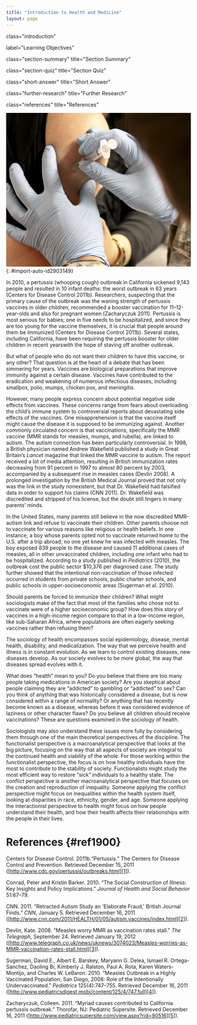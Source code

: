 ```yaml
---
title: "Introduction to Health and Medicine"
layout: page
---
```



<cnx-pi data-type="cnx.flag.introduction"> class="introduction" </cnx-pi>

<cnx-pi data-type="chapter-toc">label="Learning Objectives"</cnx-pi>

<cnx-pi data-type="cnx.eoc">class="section-summary" title="Section Summary"</cnx-pi>

<cnx-pi data-type="cnx.eoc">class="section-quiz" title="Section Quiz"</cnx-pi>

<cnx-pi data-type="cnx.eoc">class="short-answer" title="Short Answer"</cnx-pi>

<cnx-pi data-type="cnx.eoc">class="further-research" title="Further Research"</cnx-pi>

<cnx-pi data-type="cnx.eoc">class="references" title="References"</cnx-pi>

 ![A woman getting a shot in her arm is shown here.](../resources/Figure_19_00_01.jpg "Vaccinations can slow or halt the spread of disease, but some families refuse them. (Photo courtesy of USACE Europe District/flickr)"){: #import-auto-id2903149}

In 2010, a pertussis (whooping cough) outbreak in California sickened 9,143 people and resulted in 10 infant deaths: the worst outbreak in 63 years (Centers for Disease Control 2011b). Researchers, suspecting that the primary cause of the outbreak was the waning strength of pertussis vaccines in older children, recommended a booster vaccination for 11–12-year-olds and also for pregnant women (Zacharyczuk 2011). Pertussis is most serious for babies; one in five needs to be hospitalized, and since they are too young for the vaccine themselves, it is crucial that people around them be immunized (Centers for Disease Control 2011b). Several states, including California, have been requiring the pertussis booster for older children in recent yearswith the hope of staving off another outbreak.

But what of people who do not want their children to have this vaccine, or any other? That question is at the heart of a debate that has been simmering for years. Vaccines are biological preparations that improve immunity against a certain disease. Vaccines have contributed to the eradication and weakening of numerous infectious diseases, including smallpox, polio, mumps, chicken pox, and meningitis.

However, many people express concern about potential negative side effects from vaccines. These concerns range from fears about overloading the child’s immune system to controversial reports about devastating side effects of the vaccines. One misapprehension is that the vaccine itself might cause the disease it is supposed to be immunizing against. Another commonly circulated concern is that vaccinations, specifically the MMR vaccine (MMR stands for measles, mumps, and rubella), are linked to autism. The autism connection has been particularly controversial. In 1998, a British physician named Andrew Wakefield published a study in Great Britain’s *Lancet* magazine that linked the MMR vaccine to autism. The report received a lot of media attention, resulting in British immunization rates decreasing from 91 percent in 1997 to almost 80 percent by 2003, accompanied by a subsequent rise in measles cases (Devlin 2008). A prolonged investigation by the British Medical Journal proved that not only was the link in the study nonexistent, but that Dr. Wakefield had falsified data in order to support his claims (CNN 2011). Dr. Wakefield was discredited and stripped of his license, but the doubt still lingers in many parents’ minds.

In the United States, many parents still believe in the now discredited MMR-autism link and refuse to vaccinate their children. Other parents choose not to vaccinate for various reasons like religious or health beliefs. In one instance, a boy whose parents opted not to vaccinate returned home to the U.S. after a trip abroad; no one yet knew he was infected with measles. The boy exposed 839 people to the disease and caused 11 additional cases of measles, all in other unvaccinated children, including one infant who had to be hospitalized. According to a study published in *Pediatrics* (2010), the outbreak cost the public sector $10,376 per diagnosed case. The study further showed that the intentional non-vaccination of those infected occurred in students from private schools, public charter schools, and public schools in upper-socioeconomic areas (Sugerman et al. 2010).

Should parents be forced to immunize their children? What might sociologists make of the fact that most of the families who chose not to vaccinate were of a higher socioeconomic group? How does this story of vaccines in a high-income region compare to that in a low-income region, like sub-Saharan Africa, where populations are often eagerly seeking vaccines rather than refusing them?

The sociology of health encompasses social epidemiology, disease, mental health, disability, and medicalization. The way that we perceive health and illness is in constant evolution. As we learn to control existing diseases, new diseases develop. As our society evolves to be more global, the way that diseases spread evolves with it.

What does “health” mean to you? Do you believe that there are too many people taking medications in American society? Are you skeptical about people claiming they are “addicted” to gambling or “addicted” to sex? Can you think of anything that was historically considered a disease, but is now considered within a range of normality? Or anything that has recently become known as a disease, whereas before it was considered evidence of laziness or other character flaws? Do you believe all children should receive vaccinations? These are questions examined in the sociology of health.

Sociologists may also understand these issues more fully by considering them through one of the main theoretical perspectives of the discipline. The functionalist perspective is a macroanalytical perspective that looks at the big picture, focusing on the way that all aspects of society are integral to the continued health and viability of the whole. For those working within the functionalist perspective, the focus is on how healthy individuals have the most to contribute to the stability of society. Functionalists might study the most efficient way to restore “sick” individuals to a healthy state. The conflict perspective is another macroanalytical perspective that focuses on the creation and reproduction of inequality. Someone applying the conflict perspective might focus on inequalities within the health system itself, looking at disparities in race, ethnicity, gender, and age. Someone applying the interactionist perspective to health might focus on how people understand their health, and how their health affects their relationships with the people in their lives.

# References   {#ref1900}

Centers for Disease Control. 2011b.“Pertussis.” The Centers for Disease Control and Prevention. Retrieved December 15, 2011 ([http://www.cdc.gov/pertussis/outbreaks.html][1]).

Conrad, Peter and Kristin Barker. 2010. “The Social Construction of Illness: Key Insights and Policy Implications.” *Journal of Health and Social Behavior* 51:67–79.

CNN. 2011. “Retracted Autism Study an \'Elaborate Fraud,\' British Journal Finds.” *CNN*, January 5. Retrieved December 16, 2011 ([http://www.cnn.com/2011/HEALTH/01/05/autism.vaccines/index.html][2]).

Devlin, Kate. 2008. “Measles worry MMR as vaccination rates stall.” *The Telegraph*, September 24. Retrieved January 19, 2012 ([http://www.telegraph.co.uk/news/uknews/3074023/Measles-worries-as-MMR-vaccination-rates-stall.html][3]).

Sugerman, David E., Albert E. Barskey, Maryann G. Delea, Ismael R. Ortega-Sanchez, Daoling Bi, Kimberly J. Ralston, Paul A. Rota, Karen Waters-Montijo, and Charles W. LeBaron. 2010. “Measles Outbreak in a Highly Vaccinated Population, San Diego, 2008: Role of the Intentionally Undervaccinated.” *Pediatrics* 125(4):747–755. Retrieved December 16, 2011 ([http://www.pediatricsdigest.mobi/content/125/4/747.full][4]).

Zacharyczuk, Colleen. 2011. “Myriad causes contributed to California pertussis outbreak.” Thorofar, NJ: Pediatric Supersite. Retrieved December 16, 2011 ([http://www.pediatricsupersite.com/view.aspx?rid=90516][5]).



[1]: http://www.cdc.gov/pertussis/outbreaks.html
[2]: http://www.cnn.com/2011/HEALTH/01/05/autism.vaccines/index.html
[3]: http://www.telegraph.co.uk/news/uknews/3074023/Measles-worries-as-MMR-vaccination-rates-stall.html
[4]: http://www.pediatricsdigest.mobi/content/125/4/747.full
[5]: http://www.pediatricsupersite.com/view.aspx?rid=90516

